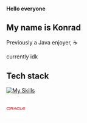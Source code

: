 #### Hello everyone

## My name is Konrad

Previously a Java enjoyer, ☕

currently  idk

## Tech stack

[![My Skills](https://skillicons.dev/icons?i=java,php,laravel,py,c,js,html,css,git,github)](https://skillicons.dev)

<img src="https://raw.githubusercontent.com/devicons/devicon/master/icons/oracle/oracle-original.svg" alt="MySkills" width="50" height="50">
